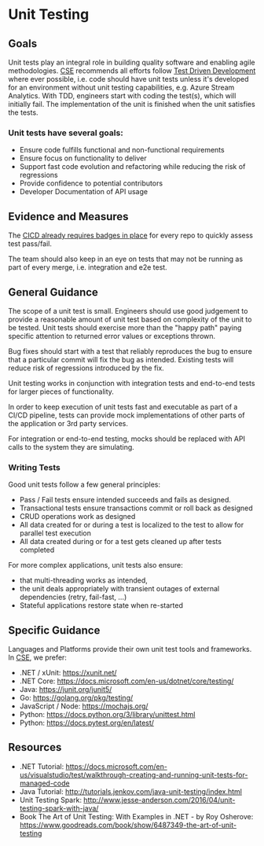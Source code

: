 # Unit Testing

## Goals

Unit tests play an integral role in building quality software and enabling agile methodologies. [CSE](../CSE.md) recommends all efforts follow [Test Driven Development](http://deviq.com/test-driven-development/) where ever possible, i.e. code should have unit tests unless it's developed for an environment without unit testing capabilities, e.g. Azure Stream Analytics. With TDD, engineers start with coding the test(s), which will initially fail. The implementation of the unit is finished when the unit satisfies the tests.

### Unit tests have several goals:

- Ensure code fulfills functional and non-functional requirements
- Ensure focus on functionality to deliver
- Support fast code evolution and refactoring while reducing the risk of regressions
- Provide confidence to potential contributors
- Developer Documentation of API usage

## Evidence and Measures

The [CICD already requires badges in place](../../continuous-integration/CICD.md) for every repo to quickly assess test pass/fail.

The team should also keep in an eye on tests that may not be running as part of every merge, i.e. integration and e2e test.

## General Guidance

The scope of a unit test is small. Engineers should use good judgement to provide a reasonable amount of unit test based on complexity of the unit to be tested. Unit tests should exercise more than the "happy path" paying specific attention to returned error values or exceptions thrown.

Bug fixes should start with a test that reliably reproduces the bug to ensure that a particular commit will fix the bug as intended. Existing tests will reduce risk of regressions introduced by the fix.

Unit testing works in conjunction with integration tests and end-to-end tests for larger pieces of functionality.

In order to keep execution of unit tests fast and executable as part of a CI/CD pipeline, tests can provide mock implementations of other parts of the application or 3rd party services.

For integration or end-to-end testing, mocks should be replaced with API calls to the system they are simulating.

### Writing Tests

Good unit tests follow a few general principles:

- Pass / Fail tests ensure intended succeeds and fails as designed.
- Transactional tests ensure transactions commit or roll back as designed
- CRUD operations work as designed
- All data created for or during a test is localized to the test to allow for parallel test execution
- All data created during or for a test gets cleaned up after tests completed

For more complex applications, unit tests also ensure:

- that multi-threading works as intended,
- the unit deals appropriately with transient outages of external dependencies (retry, fail-fast, …)
- Stateful applications restore state when re-started

## Specific Guidance

Languages and Platforms provide their own unit test tools and frameworks. In [CSE](../CSE.md), we prefer:

- .NET / xUnit: <https://xunit.net/>
- .NET Core: <https://docs.microsoft.com/en-us/dotnet/core/testing/>
- Java: <https://junit.org/junit5/>
- Go: <https://golang.org/pkg/testing/>
- JavaScript / Node: <https://mochajs.org/>
- Python: <https://docs.python.org/3/library/unittest.html>
- Python: <https://docs.pytest.org/en/latest/>
  
## Resources

- .NET Tutorial: <https://docs.microsoft.com/en-us/visualstudio/test/walkthrough-creating-and-running-unit-tests-for-managed-code>
- Java Tutorial: <http://tutorials.jenkov.com/java-unit-testing/index.html>
- Unit Testing Spark: <http://www.jesse-anderson.com/2016/04/unit-testing-spark-with-java/>
- Book The Art of Unit Testing: With Examples in .NET - by Roy Osherove: <https://www.goodreads.com/book/show/6487349-the-art-of-unit-testing>
